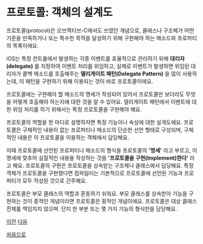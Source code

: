# 프로토콜: 객체의 설계도

프로토콜(protocol)은 오브젝티브-C에서도 쓰였던 개념으로, 클래스나 구조체가 어떤 기준을 만족하거나 또는 특수한 목적을 달성하기 위해 구현해야 하는 메소드와 프로퍼티의 목록이에요.

iOS는 특정 컨트롤에서 발생하는 각종 이벤트를 효율적으로 관리하기 위해 **대리자(delegate)** 를 지정하여 이벤트 처리를 위임하고, 실제로 이벤트가 발생하면 위임된 대리자가 콜백 메소드를 호출해주는 **델리게이트 패턴(Delegate Pattern)** 을 많이 사용하는데, 이 패턴을 구현하기 위해 이용되는 것이 바로 프로토콜이에요.

프로토콜에는 구현해야 할 메소드의 명세가 작성되어 있어서 프로토콜만 보더라도 무엇을 어떻게 호출해야 하는지에 대한 것을 알 수 있어요. 델리게이트 패턴에서 이벤트에 대한 위임 처리를 하기 위해서는 특정 프로토콜을 구현해야 해요.

프로토콜의 역할을 한 마디로 설명하자면 특정 기능이나 속성에 대한 설게도에요. 프로토콜은 구체적인 내용이 없는 프로퍼티나 메소드의 단순한 선언 형태로 구성되며, 구체적인 내용은 이 프로토콜을 이용하는 객체에서 담당해요.

이때 프로토콜에 선언된 프로퍼티나 메소드의 형식을 프로토콜의 **'명세'** 라고 부르고, 이 명세에 맞추어 실질적인 내용을 작성하는 것을 **'프로토콜을 구현(Implement)한다'** 라고 해요. 프로토콜의 구현은 프로토콜을 상속받는 구조체나 클래스에서 담당해요. 특정 객체가 프로토콜을 구현했다면 컴파일러는 기본적으로 프로토콜에 선언된 기능과 프로퍼티가 모두 작성된 것으로 간주해요.

프로토콜은 부모 클래스의 역할과 혼동하기 쉬워요. 부모 클래스를 상속받아 기능을 구현하는 것이 종적인 개념이라면 프로토콜은 횡적인 개념이에요. 프로토콜은 대상 클래스 전체를 책임지지 않으며. 단지 한 부분 또는 몇 가지 기능의 형식만을 담당해요.

[이전](https://github.com/MojitoBar/iOS-DeepDive/blob/main/%EA%BC%BC%EA%BC%BC%ED%95%9C_%EC%9E%AC%EC%9D%80%EC%94%A8%EC%9D%98_Swift_%EB%AC%B8%EB%B2%95%ED%8E%B8/9.2.3.md)
[다음](https://github.com/MojitoBar/iOS-DeepDive/blob/main/%EA%BC%BC%EA%BC%BC%ED%95%9C_%EC%9E%AC%EC%9D%80%EC%94%A8%EC%9D%98_Swift_%EB%AC%B8%EB%B2%95%ED%8E%B8/10.1.md)

[처음으로](https://github.com/MojitoBar/iOS-DeepDive/blob/main/%EA%BC%BC%EA%BC%BC%ED%95%9C_%EC%9E%AC%EC%9D%80%EC%94%A8%EC%9D%98_Swift_%EB%AC%B8%EB%B2%95%ED%8E%B8/README.md)

